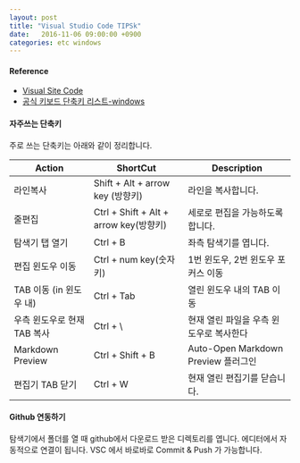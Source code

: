 ```yaml
---
layout: post
title: "Visual Studio Code TIPSk"
date:   2016-11-06 09:00:00 +0900
categories: etc windows
---
```


#### Reference
 - [Visual Site Code](https://code.visualstudio.com) 
 - [공식 키보드 단축키 리스트-windows](https://code.visualstudio.com/shortcuts/keyboard-shortcuts-windows.pdf)

#### 자주쓰는 단축키

주로 쓰는 단축키는 아래와 같이 정리합니다.

Action | ShortCut | Description
------------- | ------------- | -------------
라인복사 |Shift + Alt + arrow key (방향키) | 라인을 복사합니다.
줄편집	|Ctrl + Shift + Alt + arrow key(방향키)| 세로로 편집을 가능하도록 합니다.
탐색기 탭 열기|Ctrl + B| 좌측 탐색기를 엽니다.
편집 윈도우 이동 | Ctrl + num key(숫자키) | 1번 윈도우, 2번 윈도우 포커스 이동 
TAB 이동 (in 윈도우 내) | Ctrl + Tab | 열린 윈도우 내의 TAB 이동 
우측 윈도우로 현재 TAB 복사 | Ctrl + \ | 현재 열린 파일을 우측 윈도우로 복사한다
Markdown Preview | Ctrl + Shift + B | Auto-Open Markdown Preview 플러그인
편집기 TAB 닫기 | Ctrl + W | 현재 열린 편집기를 닫습니다.

#### Github 연동하기

탐색기에서 폴더를 열 때 github에서 다운로드 받은 디렉토리를 엽니다.
에디터에서 자동적으로 연결이 됩니다.
VSC 에서 바로바로 Commit & Push 가 가능합니다.

